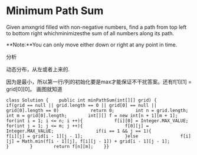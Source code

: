 # Minimum Path Sum

Given amxngrid filled with non-negative numbers, find a path from top left to bottom right whichminimizesthe sum of all numbers along its path.

**Note:**You can only move either down or right at any point in time.

分析

动态分布，从左或者上来的.

因为是最小，所以第一行/列的初始化要是max才能保证不干扰答案。还有f\[1\]\[1\] = grid\[0\]\[0\]。 画图就知道

```text
class Solution {    public int minPathSum(int[][] grid) {        if(grid == null || grid.length == 0 || grid[0] == null || grid[0].length == 0)            return 0;        int n = grid.length;        int m = grid[0].length;        int[][] f = new int[n + 1][m + 1];        for(int i = 1; i <= n; i ++){            f[i][0] = Integer.MAX_VALUE;            for(int j = 1; j <= m; j ++){                f[0][j] = Integer.MAX_VALUE;                if(i == 1 && j == 1){                    f[i][j] = grid[i - 1][j - 1];                }else                f[i][j] = Math.min(f[i - 1][j], f[i][j - 1]) + grid[i - 1][j - 1];            }        }        return f[n][m];    }}
```


